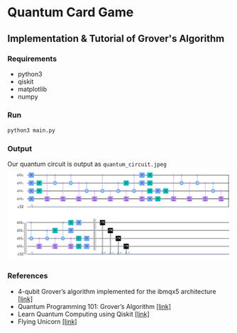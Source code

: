# Quantum Card Game
## Implementation & Tutorial of Grover's Algorithm
### Requirements
- python3
- qiskit
- matplotlib
- numpy

### Run
```bash
python3 main.py
```

### Output
Our quantum circuit is output as `quantum_circuit.jpeg`
![quantum circuit](https://github.com/RuaraidhJC/quantum_cards/blob/master/quantum_circuit.jpg)

### References
- 4-qubit Grover’s algorithm implemented for the ibmqx5 architecture [[link]](http://kth.diva-portal.org/smash/get/diva2:1214481/FULLTEXT01.pdf)
- Quantum Programming 101: Grover’s Algorithm [[link]](https://thequantumdaily.com/2019/11/13/quantum-programming-101-grovers-algorithm/)
- Learn Quantum Computing using Qiskit [[link]](https://qiskit.org/textbook/ch-algorithms/grover.html)
- Flying Unicorn [[link]](https://github.com/primaryobjects/flying-unicorn)
